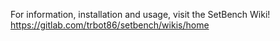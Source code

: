 For information, installation and usage, visit the SetBench Wiki!
https://gitlab.com/trbot86/setbench/wikis/home